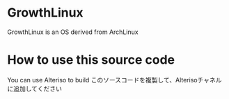 # GrowthLinux
GrowthLinux is an OS derived from ArchLinux
# How to use this source code
You can use Alteriso to build
このソースコードを複製して、Alterisoチャネルに追加してください
